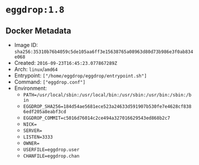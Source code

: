 # `eggdrop:1.8`

## Docker Metadata

- Image ID: `sha256:35310b76b4059c5de105aa6ff3e15638765a08963d80d73b986e3f0ab834e068`
- Created: `2016-09-23T16:45:23.077867289Z`
- Arch: `linux`/`amd64`
- Entrypoint: `["/home/eggdrop/eggdrop/entrypoint.sh"]`
- Command: `["eggdrop.conf"]`
- Environment:
  - `PATH=/usr/local/sbin:/usr/local/bin:/usr/sbin:/usr/bin:/sbin:/bin`
  - `EGGDROP_SHA256=184d54ae5681ece523a24633d591907b530fe7e4628cf8386edf205a8eabf3cd`
  - `EGGDROP_COMMIT=c5016d76014c2ce494a327016629543ed868b2c7`
  - `NICK=`
  - `SERVER=`
  - `LISTEN=3333`
  - `OWNER=`
  - `USERFILE=eggdrop.user`
  - `CHANFILE=eggdrop.chan`
